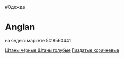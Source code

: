 #Одежда
# Anglan
на яндекс маркете 
5318560441

[Штаны чёрные ](https://market.yandex.ru/search?generalContext=t%3DshopInShop%3Bi%3D1%3Bbi%3D6041968%3B&text=ANGLAN&hid=53545982&hid=53544650&hid=53546007&hid=53543903&hid=53543997&hid=53546043&hid=53546086&hid=53543980&hid=53545737&hid=53546150&rs=eJwzmsWoZMHF5ujn7uPoJ3Ds0UNmJRYOBgE2MMkAITUYshiqOEwNDAwtTY0NGxjXtx-R7GJk4mAMYKxi5fg3_YjkBkaGF4yMnxjNOBgkGBRAIgqneoHE9BlA4j5QucLeDiCxG8R9BiLWgLid04DEsplHJP8yOrO9s-tlUl-kbj-VaQqDvP0KJpAhAA0CMio%2C&businessId=6041968&searchContext=sins_ctx&rt=11&glfilter=7893318%3A50019531)
[Штаны голубые](https://market.yandex.ru/card/bryuki-anglan-cn-belt-cargo-balloon-pants-blue-one-size/103758369702?do-waremd5=yKD2a7f7s1NvvSLNviNd_A&businessId=6041968&cpc=6T-Rv2W4Tf5ptAwCraFQJxROuOVe7mscyzUG9-wyxVCOPIZO3nSRe4nfatnhMSVQ9JQU6QVPzVupXTx1PIAKzoYc79KOo2nRC5pDyop-xXSW9p6QjPUt5bZHJUIisBJSnCSCtBZK2ItazGd56-YibDNZPgkta3J1s_wb5EjTCgOiO60ONLEXprjfYQQVAAUnaISjbGUIE1lWanWG7l0ujuGlIkvv7NRYYVgoCDNf8t3mmR_obnnXaN3_gLXuZldpZzNdVuocRW4aGD3nOwWG2nmUQ0wms82lJFbUKR4p-1-1aqht6xpLcq_5st1uYlopjNXER0cwNfyUDFodnXuUz6EgWcEITsvKm8UB9Si_P3t5h6piprvX6akl9KHkrwabjbMbc8rpZVRFac2zcOHhmxGE9uFSnHUWw1zuU3YrXRgVwCMBzisMddUh2-KOd2xhYxuLWOC_vR5aRzHEaFtUvJZ5WbihZjMk_U42NnkcfshAiHggthmGBDYXePRaqB2QiYgCPm5CvwoCrXkV_m_kd0Vt2rZkyxRWH7qAzsEeMhdfMsdfLPmr7nHki2fQSwvzFMb2CxABhWI-jAG7mfFS2vMuoc5-aj1w&ultima=1)
[Пиздатые коричневые](https://market.yandex.ru/card/bryuki-anglan-corduroy-balloon-brown-one-size/4441390917?do-waremd5=SXfjTkWhENA9B-lxc0IPaQ&businessId=6041968&cpc=KIbtnpUdgF05DofXp7HFBl2G9M0KQNjR8B348aIdMpygyxbBfe9z5GR4AtU-wmjoiohAnzMxQyYn_MPjV6uSGTa19XTbZaD1LaLc9hg0L9ZyBBTn6HccZsAZDXoXWBX1iTBrJNLoROnuIOYJFRgAJVHfHDGLQfdRGVCnVXbGD_ulmlabXGXbABdAILWcxNTCgQFw1Sbd7yFuEIZLs98WjsJMGlB315--Ao6_Ewd1kwNdjQwgBiXDkHz0wCMrczP7sQr5pdBM_jZDAEjMI8vuyFxGKW3D0_tYrKhO3yB08X_ikECyPriYBoZ07wjO_rvmO-qWHdYGNRVATrsijtClc5_ZWxYrVJJIclDBaHG5DzkLpxFRZyI718OKwUyAKYpBUg6U_sYMxVp6bYoEynkm1PEgIpukOCcaYEtYjv18jRPIfldU4HqjdaMzlFVZxpMs0svaHRD-D63w00QiJcmioDn1Vt166uvvIOrOmxkXCKtKxT2q9CmAj8PmDt6KSCb7vQ-xmlp39j1Ye8fp0sDrjnU-EGu5K8KZnVmdayftSsohH6k7-TUf9wIXtgpW05Jg0lc0MMSiWa2obm1sjlhxhA%2C%2C&ultima=1)